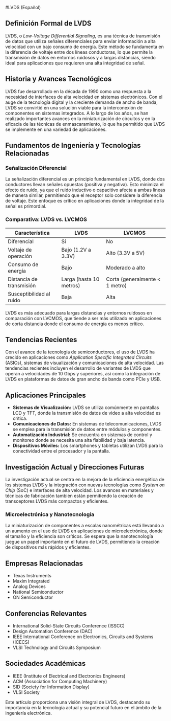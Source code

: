 #LVDS (Español)

## Definición Formal de LVDS

LVDS, o *Low-Voltage Differential Signaling*, es una técnica de transmisión de datos que utiliza señales diferenciales para enviar información a alta velocidad con un bajo consumo de energía. Este método se fundamenta en la diferencia de voltaje entre dos líneas conductoras, lo que permite la transmisión de datos en entornos ruidosos y a largas distancias, siendo ideal para aplicaciones que requieren una alta integridad de señal.

## Historia y Avances Tecnológicos

LVDS fue desarrollado en la década de 1990 como una respuesta a la necesidad de interfaces de alta velocidad en sistemas electrónicos. Con el auge de la tecnología digital y la creciente demanda de ancho de banda, LVDS se convirtió en una solución viable para la interconexión de componentes en sistemas integrados. A lo largo de los años, se han realizado importantes avances en la miniaturización de circuitos y en la eficacia de las técnicas de enmascaramiento, lo que ha permitido que LVDS se implemente en una variedad de aplicaciones.

## Fundamentos de Ingeniería y Tecnologías Relacionadas

### Señalización Diferencial

La señalización diferencial es un principio fundamental en LVDS, donde dos conductores llevan señales opuestas (positiva y negativa). Esto minimiza el efecto de ruido, ya que el ruido inductivo o capacitivo afecta a ambas líneas de manera similar, permitiendo que el receptor solo considere la diferencia de voltaje. Este enfoque es crítico en aplicaciones donde la integridad de la señal es primordial.

### Comparativa: LVDS vs. LVCMOS

| Característica       | LVDS                            | LVCMOS                        |
|----------------------|---------------------------------|-------------------------------|
| Diferencial          | Sí                              | No                            |
| Voltaje de operación  | Bajo (1.2V a 3.3V)             | Alto (3.3V a 5V)             |
| Consumo de energía    | Bajo                            | Moderado a alto               |
| Distancia de transmisión | Larga (hasta 10 metros)     | Corta (generalmente < 1 metro)|
| Susceptibilidad al ruido | Baja                         | Alta                          |

LVDS es más adecuado para largas distancias y entornos ruidosos en comparación con LVCMOS, que tiende a ser más utilizado en aplicaciones de corta distancia donde el consumo de energía es menos crítico.

## Tendencias Recientes

Con el avance de la tecnología de semiconductores, el uso de LVDS ha crecido en aplicaciones como *Application Specific Integrated Circuits* (ASICs), sistemas de visualización y comunicaciones de alta velocidad. Las tendencias recientes incluyen el desarrollo de variantes de LVDS que operan a velocidades de 10 Gbps y superiores, así como la integración de LVDS en plataformas de datos de gran ancho de banda como PCIe y USB.

## Aplicaciones Principales

- **Sistemas de Visualización:** LVDS se utiliza comúnmente en pantallas LCD y TFT, donde la transmisión de datos de video a alta velocidad es crítica.
- **Comunicaciones de Datos:** En sistemas de telecomunicaciones, LVDS se emplea para la transmisión de datos entre módulos y componentes.
- **Automatización Industrial:** Se encuentra en sistemas de control y monitoreo donde se necesita una alta fiabilidad y baja latencia.
- **Dispositivos Móviles:** Los smartphones y tabletas utilizan LVDS para la conectividad entre el procesador y la pantalla.

## Investigación Actual y Direcciones Futuras

La investigación actual se centra en la mejora de la eficiencia energética de los sistemas LVDS y la integración con nuevas tecnologías como *System on Chip* (SoC) e interfaces de alta velocidad. Los avances en materiales y técnicas de fabricación también están permitiendo la creación de transceptores LVDS más compactos y eficientes.

### Microelectrónica y Nanotecnología

La miniaturización de componentes a escalas nanométricas está llevando a un aumento en el uso de LVDS en aplicaciones de microelectrónica, donde el tamaño y la eficiencia son críticos. Se espera que la nanotecnología juegue un papel importante en el futuro de LVDS, permitiendo la creación de dispositivos más rápidos y eficientes.

## Empresas Relacionadas

- Texas Instruments
- Maxim Integrated
- Analog Devices
- National Semiconductor
- ON Semiconductor

## Conferencias Relevantes

- International Solid-State Circuits Conference (ISSCC)
- Design Automation Conference (DAC)
- IEEE International Conference on Electronics, Circuits and Systems (ICECS)
- VLSI Technology and Circuits Symposium

## Sociedades Académicas

- IEEE (Institute of Electrical and Electronics Engineers)
- ACM (Association for Computing Machinery)
- SID (Society for Information Display)
- VLSI Society

Este artículo proporciona una visión integral de LVDS, destacando su importancia en la tecnología actual y su potencial futuro en el ámbito de la ingeniería electrónica.
